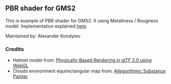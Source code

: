 ## PBR shader for GMS2

This is example of PBR shader for GMS2. It using Metallness / Rougness model.
Implementation explained [here](https://github.com/KhronosGroup/glTF-WebGL-PBR).

Maintained by: Alexander Kondyrev

### Credits

* Helmet model from: [Physically-Based Rendering in glTF 2.0 using WebGL](https://github.com/KhronosGroup/glTF-WebGL-PBR)
* Clouds environment equirectangular map from: [Allegorithmic Substance Painter](https://www.allegorithmic.com/products/substance-painter)